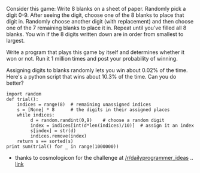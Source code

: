 

Consider this game: Write 8 blanks on a sheet of paper. Randomly pick a digit 0-9. After seeing the digit, choose one of the 8 blanks to place that digit in. Randomly choose another digit (with replacement) and then choose one of the 7 remaining blanks to place it in. Repeat until you've filled all 8 blanks. You win if the 8 digits written down are in order from smallest to largest.

Write a program that plays this game by itself and determines whether it won or not. Run it 1 million times and post your probability of winning.

Assigning digits to blanks randomly lets you win about 0.02% of the time. Here's a python script that wins about 10.3% of the time. Can you do better?

    import random  
    def trial():
        indices = range(8)  # remaining unassigned indices
        s = [None] * 8      # the digits in their assigned places
        while indices:
             d = random.randint(0,9)    # choose a random digit
             index = indices[int(d*len(indices)/10)]  # assign it an index
             s[index] = str(d)
             indices.remove(index)
        return s == sorted(s)
    print sum(trial() for _ in range(1000000))

- thanks to cosmologicon for the challenge at [/r/dailyprogrammer\_ideas](/r/dailyprogrammer_ideas) .. [link](http://www.reddit.com/r/dailyprogrammer_ideas/comments/s30be/intermediate_digitassigning_game/)

